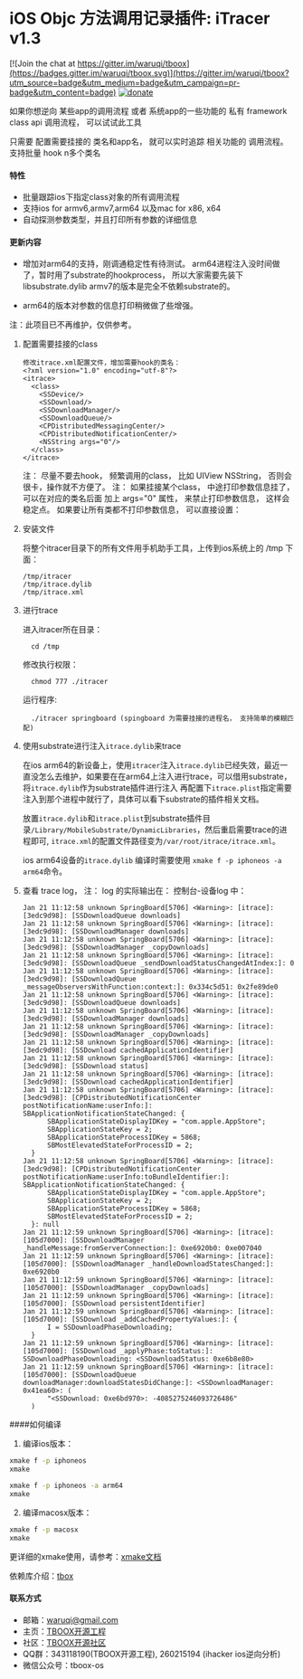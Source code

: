 # iOS Objc 方法调用记录插件: iTracer v1.3 

[![Join the chat at https://gitter.im/waruqi/tboox](https://badges.gitter.im/waruqi/tboox.svg)](https://gitter.im/waruqi/tboox?utm_source=badge&utm_medium=badge&utm_campaign=pr-badge&utm_content=badge) [![donate](http://tboox.org/static/img/donate.svg)](http://tboox.org/donation/)

如果你想逆向 某些app的调用流程 或者 系统app的一些功能的 私有 framework class api 调用流程， 可以试试此工具

只需要 配置需要挂接的 类名和app名， 就可以实时追踪 相关功能的 调用流程。 支持批量 hook n多个类名

#### 特性

* 批量跟踪ios下指定class对象的所有调用流程
* 支持ios for armv6,armv7,arm64 以及mac for x86, x64
* 自动探测参数类型，并且打印所有参数的详细信息

#### 更新内容

* 增加对arm64的支持，刚调通稳定性有待测试。
   arm64进程注入没时间做了，暂时用了substrate的hookprocess， 所以大家需要先装下libsubstrate.dylib
   armv7的版本是完全不依赖substrate的。
 
* arm64的版本对参数的信息打印稍微做了些增强。

注：此项目已不再维护，仅供参考。

1. 配置需要挂接的class

    ```
    修改itrace.xml配置文件，增加需要hook的类名：
    <?xml version="1.0" encoding="utf-8"?>
    <itrace>
      <class>
        <SSDevice/>
        <SSDownload/>
        <SSDownloadManager/>
        <SSDownloadQueue/>
        <CPDistributedMessagingCenter/>
        <CPDistributedNotificationCenter/>
        <NSString args="0"/>
      </class>
    </itrace>
    ```

    注： 尽量不要去hook， 频繁调用的class， 比如 UIView NSString， 否则会很卡，操作就不方便了。
    注： 如果挂接某个class， 中途打印参数信息挂了， 可以在对应的类名后面 加上 args="0" 属性， 来禁止打印参数信息， 这样会稳定点。 
         如果要让所有类都不打印参数信息， 可以直接设置： <class args="0">


2. 安装文件

    将整个itracer目录下的所有文件用手机助手工具，上传到ios系统上的 /tmp 下面：
    ```
    /tmp/itracer
    /tmp/itrace.dylib
    /tmp/itrace.xml
    ```

3. 进行trace

    进入itracer所在目录：
    ```
      cd /tmp
      ```

    修改执行权限：
    ```
      chmod 777 ./itracer
    ```

    运行程序: 

    ```
      ./itracer springboard (spingboard 为需要挂接的进程名， 支持简单的模糊匹配)
    ```

4. 使用substrate进行注入`itrace.dylib`来trace

    在ios arm64的新设备上，使用`itracer`注入`itrace.dylib`已经失效，最近一直没怎么去维护，如果要在在arm64上注入进行trace，可以借用substrate，将`itrace.dylib`作为substrate插件进行注入
    再配置下`itrace.plist`指定需要注入到那个进程中就行了，具体可以看下substrate的插件相关文档。

    放置`itrace.dylib`和`itrace.plist`到substrate插件目录`/Library/MobileSubstrate/DynamicLibraries`，然后重启需要trace的进程即可, `itrace.xml`的配置文件路径变为`/var/root/itrace/itrace.xml`。
    
    ios arm64设备的`itrace.dylib` 编译时需要使用 `xmake f -p iphoneos -a arm64`命令。

5. 查看 trace log， 注： log 的实际输出在： 控制台-设备log 中：

    ```
    Jan 21 11:12:58 unknown SpringBoard[5706] <Warning>: [itrace]: [3edc9d98]: [SSDownloadQueue downloads]
    Jan 21 11:12:58 unknown SpringBoard[5706] <Warning>: [itrace]: [3edc9d98]: [SSDownloadManager downloads]
    Jan 21 11:12:58 unknown SpringBoard[5706] <Warning>: [itrace]: [3edc9d98]: [SSDownloadManager _copyDownloads]
    Jan 21 11:12:58 unknown SpringBoard[5706] <Warning>: [itrace]: [3edc9d98]: [SSDownloadQueue _sendDownloadStatusChangedAtIndex:]: 0
    Jan 21 11:12:58 unknown SpringBoard[5706] <Warning>: [itrace]: [3edc9d98]: [SSDownloadQueue _messageObserversWithFunction:context:]: 0x334c5d51: 0x2fe89de0
    Jan 21 11:12:58 unknown SpringBoard[5706] <Warning>: [itrace]: [3edc9d98]: [SSDownloadQueue downloads]
    Jan 21 11:12:58 unknown SpringBoard[5706] <Warning>: [itrace]: [3edc9d98]: [SSDownloadManager downloads]
    Jan 21 11:12:58 unknown SpringBoard[5706] <Warning>: [itrace]: [3edc9d98]: [SSDownloadManager _copyDownloads]
    Jan 21 11:12:58 unknown SpringBoard[5706] <Warning>: [itrace]: [3edc9d98]: [SSDownload cachedApplicationIdentifier]
    Jan 21 11:12:58 unknown SpringBoard[5706] <Warning>: [itrace]: [3edc9d98]: [SSDownload status]
    Jan 21 11:12:58 unknown SpringBoard[5706] <Warning>: [itrace]: [3edc9d98]: [SSDownload cachedApplicationIdentifier]
    Jan 21 11:12:58 unknown SpringBoard[5706] <Warning>: [itrace]: [3edc9d98]: [CPDistributedNotificationCenter postNotificationName:userInfo:]: SBApplicationNotificationStateChanged: {
          SBApplicationStateDisplayIDKey = "com.apple.AppStore";
          SBApplicationStateKey = 2;
          SBApplicationStateProcessIDKey = 5868;
          SBMostElevatedStateForProcessID = 2;
      }
    Jan 21 11:12:58 unknown SpringBoard[5706] <Warning>: [itrace]: [3edc9d98]: [CPDistributedNotificationCenter postNotificationName:userInfo:toBundleIdentifier:]: SBApplicationNotificationStateChanged: {
          SBApplicationStateDisplayIDKey = "com.apple.AppStore";
          SBApplicationStateKey = 2;
          SBApplicationStateProcessIDKey = 5868;
          SBMostElevatedStateForProcessID = 2;
      }: null
    Jan 21 11:12:59 unknown SpringBoard[5706] <Warning>: [itrace]: [105d7000]: [SSDownloadManager _handleMessage:fromServerConnection:]: 0xe6920b0: 0xe007040
    Jan 21 11:12:59 unknown SpringBoard[5706] <Warning>: [itrace]: [105d7000]: [SSDownloadManager _handleDownloadStatesChanged:]: 0xe6920b0
    Jan 21 11:12:59 unknown SpringBoard[5706] <Warning>: [itrace]: [105d7000]: [SSDownloadManager _copyDownloads]
    Jan 21 11:12:59 unknown SpringBoard[5706] <Warning>: [itrace]: [105d7000]: [SSDownload persistentIdentifier]
    Jan 21 11:12:59 unknown SpringBoard[5706] <Warning>: [itrace]: [105d7000]: [SSDownload _addCachedPropertyValues:]: {
          I = SSDownloadPhaseDownloading;
      }
    Jan 21 11:12:59 unknown SpringBoard[5706] <Warning>: [itrace]: [105d7000]: [SSDownload _applyPhase:toStatus:]: SSDownloadPhaseDownloading: <SSDownloadStatus: 0xe6b8e80>
    Jan 21 11:12:59 unknown SpringBoard[5706] <Warning>: [itrace]: [105d7000]: [SSDownloadQueue downloadManager:downloadStatesDidChange:]: <SSDownloadManager: 0x41ea60>: (
          "<SSDownload: 0xe6bd970>: -4085275246093726486"
      )
    ```

####如何编译

1. 编译ios版本：

```bash
xmake f -p iphoneos
xmake 
```
```bash
xmake f -p iphoneos -a arm64
xmake 
```

2. 编译macosx版本：

```bash
xmake f -p macosx
xmake 
```

更详细的xmake使用，请参考：[xmake文档](http://xmake.io/#/zh/)

依赖库介绍：[tbox](https://github.com/waruqi/tbox/wiki)

#### 联系方式

* 邮箱：[waruqi@gmail.com](mailto:waruqi@gmail.com)
* 主页：[TBOOX开源工程](http://www.tboox.org/cn)
* 社区：[TBOOX开源社区](http://www.tboox.org/forum)
* QQ群：343118190(TBOOX开源工程), 260215194 (ihacker ios逆向分析)
* 微信公众号：tboox-os

